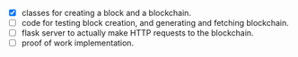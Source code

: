 - [x] classes for creating a block and a blockchain.
- [ ] code for testing block creation, and generating and fetching blockchain.
- [ ] flask server to actually make HTTP requests to the blockchain.
- [ ] proof of work implementation.
